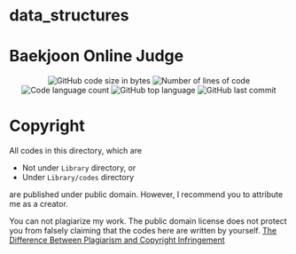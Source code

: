 # data_structures


# Baekjoon Online Judge

<p align="center">
	<img alt="GitHub code size in bytes" src="https://img.shields.io/github/languages/code-size/juwkim/data_structures?color=lightblue" />
	<img alt="Number of lines of code" src="https://img.shields.io/tokei/lines/github/juwkim/data_structures?color=critical" />
	<img alt="Code language count" src="https://img.shields.io/github/languages/count/juwkim/data_structures?color=yellow" />
	<img alt="GitHub top language" src="https://img.shields.io/github/languages/top/juwkim/data_structures?color=blue" />
	<img alt="GitHub last commit" src="https://img.shields.io/github/last-commit/juwkim/data_structures?color=green" />
</p>

# Copyright

All codes in this directory, which are
* Not under `Library` directory, or
* Under `Library/codes` directory

are published under public domain. However, I recommend you to attribute me as a creator.

You can not plagiarize my work. The public domain license does not protect you from falsely claiming that the codes here are written by yourself. [The Difference Between Plagiarism and Copyright Infringement](https://copyrightalliance.org/differences-copyright-infringement-plagiarism/)
